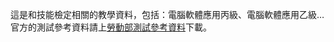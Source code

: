 這是和技能檢定相關的教學資料，包括：電腦軟體應用丙級、電腦軟體應用乙級…官方的測試參考資料請上[勞動部測試參考資料](https://techbank.wdasec.gov.tw/owInform/TestReferData.aspx)下載。
